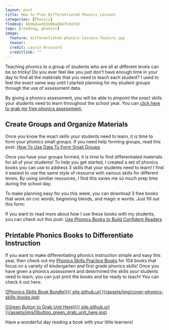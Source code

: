 ```yaml
---
layout: post
title: How to Plan Differentiated Phonics Lessons
categories: [Phonics]
flodesk: 6696daed83b08a8b67b3d7b9
tags: [reading, phonics]
image:
  feature: differentiated-phonics-lessons-feature.jpg
  teaser: 
  credit: Laurin Brainard
  creditlink: ""
---
```

Teaching phonics to a group of students who are all at different levels can be so tricky! Do you ever feel like you just don't have enough time in your day to find all the materials that you need to teach each student? I used to feel the exact same way until I started planning for my student groups through the use of assessment data. 

By giving a phonics assessment, you will be able to pinpoint the *exact* skills your students need to learn throughout the school year. You can [click here to grab my free phonics assessment.](https://theprimarybrain.com/small%20group%20reading/2023/08/22/Phonics-Skills-Assessment/)

## Create Groups and Organize Materials
Once you know the exact skills your students need to learn, it is time to form your phonics small groups. If you need help forming groups, read this post: [How To Use Data To Form Small Groups](https://theprimarybrain.com/small%20group%20reading/2023/08/25/How-To-Use-Data-To-Form-Small-Groups/)

Once you have your groups formed, it is time to find differentiated materials for all of your students! To help you get started, I created a set of phonics books you can use to address 3 skills that your students need to learn! I find it easiest to use the same style of resource with various skills for different levels. By using similiar resources, I find this saves me so much prep time during the school day.

To make planning easy for you this week, you can download 3 free books that work on cvc words, beginning blends, and magic e words. Just fill out this form:

<div id="fd-form-6696daed83b08a8b67b3d7b9"></div>
<script>
  window.fd('form', {
    formId: '6696daed83b08a8b67b3d7b9',
    containerEl: '#fd-form-6696daed83b08a8b67b3d7b9'
  });
</script>

If you want to read more about how I use these books with my students, you can check out this post: [Use Phonics Books to Build Confident Readers](https://theprimarybrain.com/phonics/2024/07/16/Phonics-Skills-Practice-Books/)

## Printable Phonics Books to Differentiate Instruction
If you want to make differentiating phonics instruction simple and easy this year, then check out my [Phonics Skills Practice Books](https://www.teacherspayteachers.com/Product/Phonics-Skills-Practice-Books-Assessment-Reading-Fluency-Passages-Activities-7607081?utm_source=PB%20Blog&utm_campaign=Phonics%20Practice%20Books%20How%20to%20Differentiate%20Phonics%20Post) for 104 books that focus on a variety of kindergarten and first grade phonics skills! Once you have given a phonics assessment and determined the skills your students need to learn, you can just print the books and be ready to teach! You can check it out here:

[![Phonics Skills Book Bundle]({{ site.github.url }}/assets/img/cover-phonics-skills-books.jpg)](https://www.teacherspayteachers.com/Product/Phonics-Skills-Practice-Books-Assessment-Reading-Fluency-Passages-Activities-7607081?utm_source=PB%20Blog&utm_campaign=Phonics%20Skills%20Practice%20Books%20Bundle)

[![Green Button to Grab Unit Here]({{ site.github.url }}/assets/img/0button_green_grab_unit_here.jpg)](https://www.teacherspayteachers.com/Product/Phonics-Skills-Practice-Books-Assessment-Reading-Fluency-Passages-Activities-7607081?utm_source=PB%20Blog&utm_campaign=Phonics%20Skills%20Practice%20Books%20Bundle)

Have a wonderful day reading a book with your little learners!